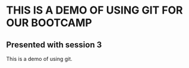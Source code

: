 # THIS IS A DEMO OF USING GIT FOR OUR BOOTCAMP
## Presented with session 3
This is a demo of using git.
